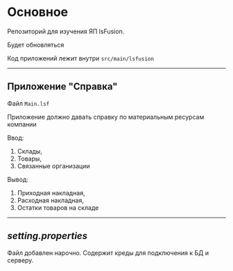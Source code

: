 # Основное
Репозиторий для изучения ЯП lsFusion.

Будет обновляться

Код приложений лежит внутри `src/main/lsfusion`

___
## Приложение "Справка"

Файл `Main.lsf`

Приложение должно давать справку по материальным ресурсам компании

 Ввод:
1) Склады,
2) Товары,
3) Связанные организации

 Вывод:
1) Приходная накладная,
2) Расходная накладная,
3) Остатки товаров на складе
___
## *setting.properties*
Файл добавлен нарочно. Содержит креды для подключения к БД и серверу.